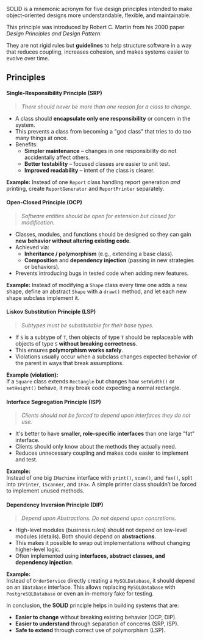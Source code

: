 SOLID is a mnemonic acronym for five design principles intended to make object-oriented designs more understandable, flexible, and maintainable.

This principle was introduced by Robert C. Martin from his 2000 paper *Design Principles and Design Pattern*.

They are not rigid rules but **guidelines** to help structure software in a way that reduces coupling, increases cohesion, and makes systems easier to evolve over time.

## Principles
#### **Single-Responsibility Principle (SRP)**

> *There should never be more than one reason for a class to change.*

- A class should **encapsulate only one responsibility** or concern in the system.
- This prevents a class from becoming a "god class" that tries to do too many things at once.
- Benefits:
    - **Simpler maintenance** – changes in one responsibility do not accidentally affect others.
    - **Better testability** – focused classes are easier to unit test.
    - **Improved readability** – intent of the class is clearer.

**Example:** Instead of one `Report` class handling report generation _and_ printing, create `ReportGenerator` and `ReportPrinter` separately.
#### **Open-Closed Principle (OCP)** 

  > *Software entities should be open for extension but closed for modification.*

- Classes, modules, and functions should be designed so they can gain **new behavior without altering existing code**.
- Achieved via:
    - **Inheritance / polymorphism** (e.g., extending a base class).
    - **Composition** and **dependency injection** (passing in new strategies or behaviors).
- Prevents introducing bugs in tested code when adding new features.

**Example:** Instead of modifying a `Shape` class every time one adds a new shape, define an abstract `Shape` with a `draw()` method, and let each new shape subclass implement it.
#### **Liskov Substitution Principle (LSP)**

> *Subtypes must be substitutable for their base types.*

- If `S` is a subtype of `T`, then objects of type `T` should be replaceable with objects of type `S` **without breaking correctness**.
- This ensures **polymorphism works safely**.
- Violations usually occur when a subclass changes expected behavior of the parent in ways that break assumptions.

**Example (violation):**  
If a `Square` class extends `Rectangle` but changes how `setWidth()` or `setHeight()` behave, it may break code expecting a normal rectangle.
#### **Interface Segregation Principle (ISP)**

> *Clients should not be forced to depend upon interfaces they do not use.*

- It's better to have **smaller, role-specific interfaces** than one large "fat" interface.
- Clients should only know about the methods they actually need.
- Reduces unnecessary coupling and makes code easier to implement and test.

**Example:**  
Instead of one big `IMachine` interface with `print()`, `scan()`, and `fax()`, split into `IPrinter`, `IScanner`, and `IFax`. A simple printer class shouldn’t be forced to implement unused methods.
#### **Dependency Inversion Principle (DIP)**

> *Depend upon Abstractions. Do not depend upon concretions.*

- High-level modules (business rules) should not depend on low-level modules (details). Both should depend on **abstractions**.
- This makes it possible to swap out implementations without changing higher-level logic.
- Often implemented using **interfaces, abstract classes, and dependency injection**.

**Example:**  
Instead of `OrderService` directly creating a `MySQLDatabase`, it should depend on an `IDatabase` interface. This allows replacing `MySQLDatabase` with `PostgreSQLDatabase` or even an in-memory fake for testing.


In conclusion, the **SOLID** principle helps in building systems that are:

- **Easier to change** without breaking existing behavior (OCP, DIP).
- **Easier to understand** through separation of concerns (SRP, ISP).
- **Safe to extend** through correct use of polymorphism (LSP).